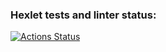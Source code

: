 ### Hexlet tests and linter status:
[![Actions Status](https://github.com/hfdbkmIfrbhpzyjd/php-project-lvl1/workflows/hexlet-check/badge.svg)](https://github.com/hfdbkmIfrbhpzyjd/php-project-lvl1/actions)

